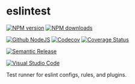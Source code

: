 # eslintest

[![NPM version][npm-image]][npm-url]
[![NPM downloads][downloads-image]][downloads-url]

[![Github NodeJS][github-nodejs]][github-action-url]
[![Codecov][codecov-image]][codecov-url]
[![Coverage Status][coveralls-image]][coveralls-url]

[![Semantic Release][semantic-release-image]][semantic-release-url]

[![Visual Studio Code][vscode-image]][vscode-url]

Test runner for eslint configs, rules, and plugins.

[npm-image]: https://img.shields.io/npm/v/eslintest.svg?style=flat
[npm-url]: https://npmjs.org/package/eslintest
[downloads-image]: https://img.shields.io/npm/dm/eslintest.svg?style=flat
[downloads-url]: https://npmjs.org/package/eslintest
[github-nodejs]: https://github.com/unional/eslintest/workflows/nodejs/badge.svg
[github-action-url]: https://github.com/unional/eslintest/actions
[codecov-image]: https://codecov.io/gh/unional/eslintest/branch/master/graph/badge.svg
[codecov-url]: https://codecov.io/gh/unional/eslintest
[coveralls-image]: https://coveralls.io/repos/github/unional/eslintest/badge.svg
[coveralls-url]: https://coveralls.io/github/unional/eslintest
[semantic-release-image]: https://img.shields.io/badge/%20%20%F0%9F%93%A6%F0%9F%9A%80-semantic--release-e10079.svg
[semantic-release-url]: https://github.com/semantic-release/semantic-release
[vscode-image]: https://img.shields.io/badge/vscode-ready-green.svg
[vscode-url]: https://code.visualstudio.com/

